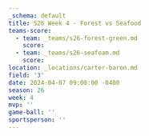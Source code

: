 ```yaml
---
_schema: default
title: S26 Week 4 - Forest vs Seafood
teams-score:
  - team: _teams/s26-forest-green.md
    score:
  - team: _teams/s26-seafoam.md
    score:
location: _locations/carter-baron.md
field: '3'
date: 2024-04-07 09:00:00 -0400
season: 26
week: 4
mvp: ''
game-ball: ''
sportsperson: ''
---
```

